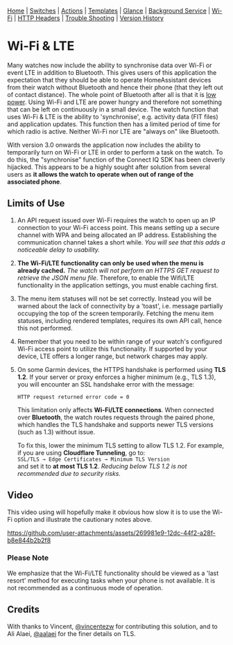 [Home](README.md) | [Switches](examples/Switches.md) | [Actions](examples/Actions.md) | [Templates](examples/Templates.md) | [Glance](examples/Glance.md) | [Background Service](BackgroundService.md) | [Wi-Fi](Wi-Fi.md) | [HTTP Headers](HTTP_Headers.md) | [Trouble Shooting](TroubleShooting.md) | [Version History](HISTORY.md)

# Wi-Fi & LTE

Many watches now include the ability to synchronise data over Wi-Fi or event LTE in addition to Bluetooth. This gives users of this application the expectation that they should be able to operate HomeAssistant devices from their watch without Bluetooth and hence their phone (that they left out of contact distance). The whole point of Bluetooth after all is that it is [low power](https://en.wikipedia.org/wiki/Bluetooth#Uses). Using Wi-Fi and LTE are power hungry and therefore not something that can be left on continuously in a small device. The watch function that uses Wi-Fi & LTE is the ability to 'synchronise', e.g. activity data (FIT files) and application updates. This function then has a limited period of time for which radio is active. Neither Wi-Fi nor LTE are "always on" like Bluetooth.

With version 3.0 onwards the application now includes the ability to temporarily turn on Wi-Fi or LTE in order to perform a task on the watch. To do this, the "synchronise" function of the Connect IQ SDK has been cleverly hijacked. This appears to be a highly sought after solution from several users as **it allows the watch to operate when out of range of the associated phone**.

## Limits of Use

1. An API request issued over Wi-Fi requires the watch to open up an IP connection to your Wi-Fi access point. This means setting up a secure channel with WPA and being allocated an IP address. Establishing the communication channel takes a short while. _You will see that this adds a noticeable delay to usability._

2. **The Wi-Fi/LTE functionality can only be used when the menu is already cached.** _The watch will not perform an HTTPS GET request to retrieve the JSON menu file_. Therefore, to enable the Wifi/LTE functionality in the application settings, you must enable caching first.

3. The menu item statuses will not be set correctly. Instead you will be warned about the lack of connectivity by a 'toast', i.e. message partially occupying the top of the screen temporarily. Fetching the menu item statuses, including rendered templates, requires its own API call, hence this not performed.

4. Remember that you need to be within range of your watch's configured Wi-Fi access point to utilize this functionality. If supported by your device, LTE offers a longer range, but network charges may apply.

5. On some Garmin devices, the HTTPS handshake is performed using **TLS 1.2**. If your server or proxy enforces a higher minimum (e.g., TLS 1.3), you will encounter an SSL handshake error with the message:  

   ```
   HTTP request returned error code = 0
   ```

   This limitation only affects **Wi-Fi/LTE connections**. When connected over **Bluetooth**, the watch routes requests through the paired phone, which handles the TLS handshake and supports newer TLS versions (such as 1.3) without issue.  

   To fix this, lower the minimum TLS setting to allow TLS 1.2. For example, if you are using **Cloudflare Tunneling**, go to:  
   `SSL/TLS → Edge Certificates → Minimum TLS Version`  
   and set it to **at most TLS 1.2**. _Reducing below TLS 1.2 is not recommended due to security risks._

## Video

This video using will hopefully make it obvious how slow it is to use the Wi-Fi option and illustrate the cautionary notes above.

https://github.com/user-attachments/assets/269981e9-12dc-44f2-a28f-b8e844b2b2f8

### Please Note

We emphasize that the Wi-Fi/LTE functionality should be viewed as a 'last resort' method for executing tasks when your phone is not available. It is not recommended as a continuous mode of operation.

## Credits

With thanks to Vincent, [@vincentezw](https://github.com/vincentezw) for contributing this solution, and to Ali Alaei, [@aalaei](https://github.com/aalaei) for the finer details on TLS.
